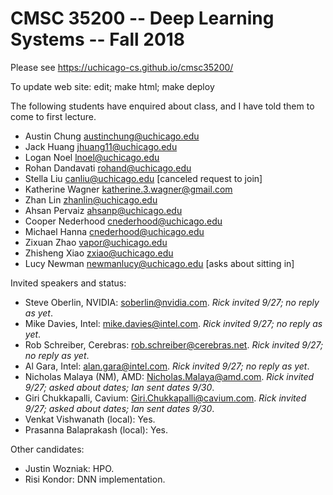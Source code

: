 # CMSC 35200 -- Deep Learning Systems -- Fall 2018

Please see https://uchicago-cs.github.io/cmsc35200/

To update web site: edit; make html; make deploy

The following students have enquired about class, and I have told them to come to first lecture.

* Austin Chung <austinchung@uchicago.edu>
* Jack Huang <jhuang11@uchicago.edu>
* Logan Noel <lnoel@uchicago.edu>
* Rohan Dandavati <rohand@uchicago.edu>
* Stella Liu <canliu@uchicago.edu> [canceled request to join]
* Katherine Wagner <katherine.3.wagner@gmail.com>
* Zhan Lin <zhanlin@uchicago.edu>
* Ahsan Pervaiz <ahsanp@uchicago.edu>
* Cooper Nederhood <cnederhood@uchicago.edu>
* Michael Hanna <cnederhood@uchicago.edu>
* Zixuan Zhao <vapor@uchicago.edu>
* Zhisheng Xiao <zxiao@uchicago.edu>
* Lucy Newman <newmanlucy@uchicago.edu> [asks about sitting in]

Invited speakers and status:

* Steve Oberlin, NVIDIA: <soberlin@nvidia.com>. *Rick invited 9/27; no reply as yet*.
* Mike Davies, Intel: <mike.davies@intel.com>. *Rick invited 9/27; no reply as yet*.
* Rob Schreiber, Cerebras: <rob.schreiber@cerebras.net>. *Rick invited 9/27; no reply as yet*.
* Al Gara, Intel: <alan.gara@intel.com>. *Rick invited 9/27; no reply as yet*.
* Nicholas Malaya (NM), AMD: <Nicholas.Malaya@amd.com>. *Rick invited 9/27; asked about dates; Ian sent dates 9/30*. 
* Giri Chukkapalli, Cavium: <Giri.Chukkapalli@cavium.com>. *Rick invited 9/27; asked about dates; Ian sent dates 9/30*.
* Venkat Vishwanath (local): Yes.
* Prasanna Balaprakash (local): Yes. 

Other candidates:

* Justin Wozniak: HPO.
* Risi Kondor: DNN implementation.

